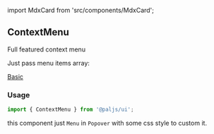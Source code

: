 import MdxCard from 'src/components/MdxCard';

<MdxCard>

## ContextMenu

Full featured context menu

Just pass menu items array:

[Basic](demo://Basic.tsx)

### Usage

```js
import { ContextMenu } from '@paljs/ui';
```

this component just `Menu` in `Popover` with some css style to custom it.

</MdxCard>